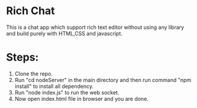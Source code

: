 # Rich Chat

This is a chat app which support rich text editor without using any library and build purely with HTML,CSS and javascript.

# Steps:

1. Clone the repo.
2. Run "cd nodeServer" in the main directory and then run command "npm install" to install all dependency.
3. Run "node index.js" to run the web socket.
4. Now open index.html file in browser and you are done.
